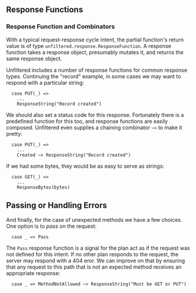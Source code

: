 Response Functions
------------------

### Response Function and Combinators

With a typical request-response cycle intent, the partial function's
return value is of type `unfiltered.response.ResponseFunction`. A
response function takes a response object, presumably mutates it, and
returns the same response object.

Unfiltered includes a number of response functions for common response
types. Continuing the "record" example, in some cases we may want to
respond with a particular string:

      case PUT(_) =>
        ...
        ResponseString("Record created")

We should also set a status code for this response. Fortunately there
is a predefined function for this too, and response functions are
easily composed. Unfiltered even supplies a chaining combinator `~>`
to make it pretty:

      case PUT(_) =>
        ...
        Created ~> ResponseString("Record created")

If we had some bytes, they would be as easy to serve as strings:

      case GET(_) =>
        ...
        ResponseBytes(bytes)

Passing or Handling Errors
--------------------------

And finally, for the case of unexpected methods we have a few
choices. One option is to *pass* on the request:

      case _ => Pass

The `Pass` response function is a signal for the plan act as if the
request was not defined for this intent. If no other plan responds to
the request, the server may respond with a 404 eror. We can improve on
that by ensuring that any request to this path that is not an
expected method receives an appropriate response:

      case _ => MethodNotAllowed ~> ResponseString("Must be GET or PUT")
